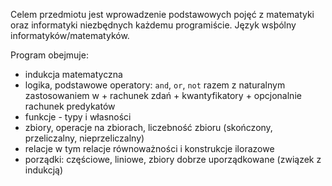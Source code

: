 Celem przedmiotu jest wprowadzenie podstawowych pojęć z matematyki oraz informatyki niezbędnych każdemu programiście. Język wsþólny informatyków/matematyków.

Program obejmuje:
- indukcja matematyczna
- logika, podstawowe operatory: `and`, `or`, `not` razem z naturalnym zastosowaniem w  + rachunek zdań +  kwantyfikatory + opcjonalnie rachunek predykatów
- funkcje - typy i własności 
- zbiory, operacje na zbiorach, liczebność zbioru (skończony, przeliczalny, nieprzeliczalny)
- relacje  w tym relacje równoważności i konstrukcje ilorazowe
- porządki: częściowe, liniowe, zbiory dobrze uporządkowane (związek z indukcją)

